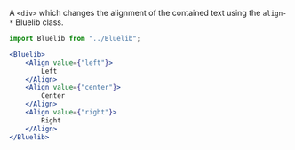 A `<div>` which changes the alignment of the contained text using the `align-*` Bluelib class.

```jsx
import Bluelib from "../Bluelib";

<Bluelib>
    <Align value={"left"}>
        Left
    </Align>
    <Align value={"center"}>
        Center
    </Align>
    <Align value={"right"}>
        Right
    </Align>
</Bluelib>
```
